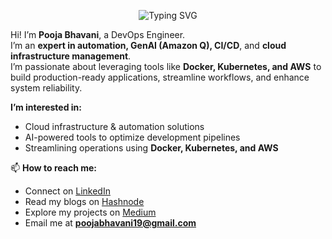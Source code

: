 <p align="center">
  <img src="https://readme-typing-svg.herokuapp.com/?lines=Hello,+tech+explorers!+%F0%9F%91%8B;Welcome+to+my+GitHub;I+am+Pooja+Bhavani,+a+DevOps%2FSRE+Engineer&font=Fira+Code&size=36&duration=4000&pause=1000&color=00FF00&center=true&width=800&height=100" alt="Typing SVG"/>
</p>

Hi! I’m **Pooja Bhavani**, a DevOps Engineer.  
I’m an **expert in automation, GenAI (Amazon Q), CI/CD**, and **cloud infrastructure management**.  
I’m passionate about leveraging tools like **Docker, Kubernetes, and AWS** to build production-ready applications, streamline workflows, and enhance system reliability.

**I’m interested in:**  
- Cloud infrastructure & automation solutions  
- AI-powered tools to optimize development pipelines  
- Streamlining operations using **Docker, Kubernetes, and AWS**

📫 **How to reach me:**  
- Connect on [LinkedIn](https://www.linkedin.com/in/poojabhavani08-devops/)  
- Read my blogs on [Hashnode](https://hashnode.com/@Poojabhavani08)  
- Explore my projects on [Medium](https://medium.com/@poojabhavani19)  
- Email me at **poojabhavani19@gmail.com**
